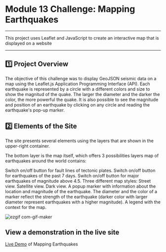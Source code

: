 # Module 13 Challenge: Mapping Earthquakes
---
This project uses Leaflet and JavaScript to create an interactive map that is displayed on a website

---
## :one: Project Overview

The objective of this challenge was to display GeoJSON seismic data on a map using the Leaflet.js Application Programming Interface (API). Each earthquake is represented by a circle with a different colors and size to show the magnitud of the quake.  The larger the diameter and the darker the color, the more powerful the quake. It is also possible to see the magnitude and position of an earthquake by clicking on any circle and reading the earthquake's pop-up marker.


## :two: Elements of the Site

The site presents several elements using the layers that are shown in the upper-right container.

The bottom layer is the map itself, which offers 3 possibilities layers map of earthquakes around the world contains:

Switch on/off button for fault lines of tectonic plates.
Switch on/off button for earthquakes of the past 7 days.
Switch on/off button for major earthquakes of magnitude above 4.5.
Three different map styles:
Street view.
Satellite view.
Dark view.
A popup marker with information about the location and magnitude of the earthquake.
The diameter and the color of a marker reflect the strength of the earthquake (darker color with larger diameter represent earthquakes with a higher magnitude).
A legend with the context for the map.



![ezgif com-gif-maker](https://user-images.githubusercontent.com/98360572/168451364-4cf03a79-5fc2-4f23-8007-88eea6dc8b01.gif)

## View a demonstration in the live site
[Live Demo](https://peteresis.github.io/earthquake_mapping_demo_site/) of Mapping Earthquakes
 
